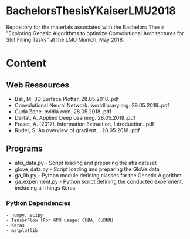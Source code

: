 # BachelorsThesisYKaiserLMU2018
Repository for the materials associated with the Bachelors Thesis "Exploring Genetic Algorithms to optimize Convolutional Architectures for Slot Filling Tasks" at the LMU Munich, May 2018.

# Content
## Web Ressources
- Ball, M. 3D Surface Plotter. 28.05.2018..pdf
- Convolutional Neural Network. worldlibrary.org. 28.05.2018..pdf
- Cuda Zone. nvidia.com. 28.05.2018..pdf
- Dertat, A. Applied Deep Learning. 28.05.2018..pdf
- Fraser, A. (2017). Information Extraction, Introduction..pdf
- Ruder, S. An overview of gradient... 28.05.2018..pdf

## Programs
- atis_data.py - Script loading and preparing the atis dataset
- glove_data.py - Script loading and preparing the GloVe data
- ga_lib.py - Python module defining classes for the Genetic Algorithm
- ga_experiment.py - Python script defining the conducted experiment, including all things Keras
### Python Dependencies
	- numpy, scipy
	- TensorFlow (For GPU usage: CUDA, CuDNN)
	- Keras
	- matplotlib
	
	
	
